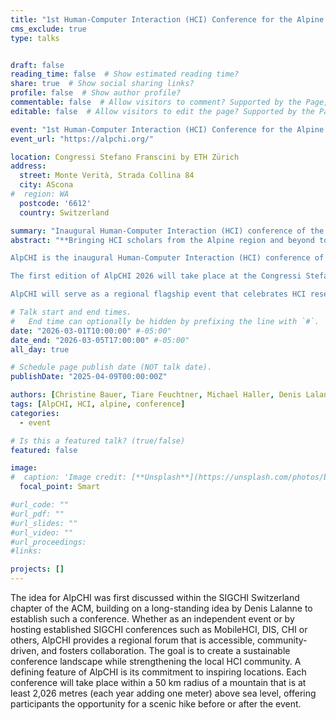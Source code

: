 ```yaml
---
title: "1st Human-Computer Interaction (HCI) Conference for the Alpine region (AlpCHI 2026)"
cms_exclude: true
type: talks


draft: false
reading_time: false  # Show estimated reading time?
share: true  # Show social sharing links?
profile: false  # Show author profile?
commentable: false  # Allow visitors to comment? Supported by the Page, Post, and Docs content types.
editable: false  # Allow visitors to edit the page? Supported by the Page, Post, and Docs content types.

event: "1st Human-Computer Interaction (HCI) Conference for the Alpine region (AlpCHI 2026)"
event_url: "https://alpchi.org/"

location: Congressi Stefano Franscini by ETH Zürich
address:
  street: Monte Verità, Strada Collina 84
  city: AScona
#  region: WA
  postcode: '6612'
  country: Switzerland

summary: "Inaugural Human-Computer Interaction (HCI) conference of the Alpine region. Designed as an annual or biennial event, AlpCHI aims to bring together researchers, industry professionals, and academics to exchange ideas and explore new developments in HCI."
abstract: "**Bringing HCI scholars from the Alpine region and beyond together!**<br>

AlpCHI is the inaugural Human-Computer Interaction (HCI) conference of the Alpine region. Designed as an annual or biennial event, AlpCHI aims to bring together researchers, industry professionals, and academics to exchange ideas and explore new developments in HCI.<br>

The first edition of AlpCHI 2026 will take place at the Congressi Stefano Franscini by ETH Zürich between Sunday, March 1st, 2026, to Thursday, March 5th, 2026, in lovely Switzerland.<br>

AlpCHI will serve as a regional flagship event that celebrates HCI research and emphasizes the importance of community-building and hands-on interaction. The conference will aim to bridge the gap left by the digital shift, offering a space where researchers can connect meaningfully."

# Talk start and end times.
#   End time can optionally be hidden by prefixing the line with `#`.
date: "2026-03-01T10:00:00" #-05:00"
date_end: "2026-03-05T17:00:00" #-05:00"
all_day: true

# Schedule page publish date (NOT talk date).
publishDate: "2025-04-09T00:00:00Z"

authors: [Christine Bauer, Tiare Feuchtner, Michael Haller, Denis Lalanne, Johannes Schöning, Verena Zimmermann]
tags: [AlpCHI, HCI, alpine, conference]
categories:
  - event

# Is this a featured talk? (true/false)
featured: false

image:
#  caption: 'Image credit: [**Unsplash**](https://unsplash.com/photos/bzdhc5b3Bxs)'
  focal_point: Smart

#url_code: ""
#url_pdf: ""
#url_slides: ""
#url_video: ""
#url_proceedings: 
#links:

projects: []
---
```


The idea for AlpCHI was first discussed within the SIGCHI Switzerland chapter of the ACM, building on a long-standing idea by Denis Lalanne to establish such a conference. Whether as an independent event or by hosting established SIGCHI conferences such as MobileHCI, DIS, CHI or others, AlpCHI provides a regional forum that is accessible, community-driven, and fosters collaboration. The goal is to create a sustainable conference landscape while strengthening the local HCI community. A defining feature of AlpCHI is its commitment to inspiring locations. Each conference will take place within a 50 km radius of a mountain that is at least 2,026 metres (each year adding one meter) above sea level, offering participants the opportunity for a scenic hike before or after the event.

